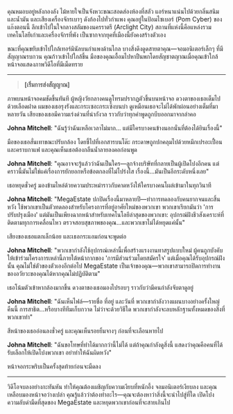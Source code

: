 คุณหมอบอยู่หลังกองลัง ไม้หายใจเป็นจังหวะขณะสอดส่องห้องที่สลัว แอร์หนาแน่นไปด้วยกลิ่นสนิมและน้ำมัน และเสียงเครื่องจักรเบาๆ ดังก้องไปทั่วกำแพง คุณอยู่ในป้อมไซเบอร์ (Pom Cyber) ของแก๊งตอนนี้ ลึกเข้าไปในใจกลางสลัมของนครราตรี (Arclight City) สถานที่แห่งนี้คือแหล่งรวมเทคโนโลยีเก่าและเครื่องจักรที่พัง เป็นซากจากยุคที่เมืองนี้ยังคงสร้างตัวเอง

ขณะที่คุณขยับเข้าไปใกล้เทอร์มินัลบนกำแพงด้านไกล บางสิ่งดึงดูดสายตาคุณ—จอมอนิเตอร์เล็กๆ ที่มีสัญญาณรบกวน คุณก้าวเข้าไปใกล้ขึ้น มือของคุณเอื้อมไปหาปืนพกโดยสัญชาตญาณเมื่อคุณเข้าใกล้ หน้าจอแสดงภาพวิดีโอที่มีเม็ดทราย

---

> **[เริ่มการส่งสัญญาณ]**

ภาพบนหน้าจอคมชัดขึ้นทันที ผู้หญิงวัยกลางคนดูโทรมปรากฏตัวขึ้นบนหน้าจอ ดวงตาของเธอเต็มไปด้วยเลือดฝาด ผมของเธอรุงรังและกระเซอะกระเซิงบนบ่า ดูเหมือนเธอจะไม่ได้พักผ่อนอย่างเต็มที่มาหลายวัน เสียงของเธอมีความเร่งด่วนที่น่ากังวล ราวกับว่าทุกคำพูดถูกบีบออกมาจากลำคอ

**Johna Mitchell**: "ฉันรู้ว่าฉันเหลือเวลาไม่มาก... แต่มีใครบางคนข้างนอกนั่นที่ต้องได้ยินเรื่องนี้"

มือของเธอสั่นเทาขณะปรับกล้อง โดยชี้ไปที่เอกสารบนโต๊ะ กระดาษถูกปกคลุมไปด้วยหมึกเปรอะเปื้อนและคราบกาแฟ และคุณเห็นเธอต้องกลืนน้ำลายลงคอก่อนพูด

**Johna Mitchell**: "คุณอาจจะรู้แล้วว่าฉันเป็นใคร—ลูกจ้างบริษัทที่กลายเป็นผู้เปิดโปงอีกคน แต่คราวนี้มันไม่ใช่แค่เรื่องการยักยอกหรือข้อตกลงที่ไม่โปร่งใส เรื่องนี้...มันเป็นอีกระดับหนึ่งเลย"

เธอหยุดชั่วครู่ มองข้ามไหล่ด้วยความประหม่าราวกับคาดหวังให้ใครบางคนโผล่เข้ามาในทุกวินาที

**Johna Mitchell**: "MegaEstate ปกปิดเรื่องนี้มาหลายปี—ทำการทดลองกับคนยากจนและสิ้นหวัง ใช้พวกเขาเป็นตัวทดลองสำหรับโครงการที่อยู่อาศัยใหม่ของพวกเขา พวกเขาเรียกมันว่า 'การปรับปรุงเมือง' แต่มันเป็นเพียงฉากหน้าสำหรับเทคโนโลยีล่าสุดของพวกเขา: อุปกรณ์ฝังชีวสังเคราะห์ที่ติดตามทุกการเคลื่อนไหว ตรวจสอบสุขภาพของคุณ...และพวกเขาไม่ได้หยุดแค่นั้น"

เสียงของเธอแตกเล็กน้อย และเธอกระแอมก่อนจะพูดต่อ

**Johna Mitchell**: "พวกเขากำลังใช้อุปกรณ์เหล่านี้เพื่อสร้างแรงงานทาสรูปแบบใหม่ ผู้คนถูกบังคับให้เข้าร่วมโครงการเหล่านี้ภายใต้หน้ากากของ 'การมีส่วนร่วมโดยสมัครใจ' แต่เมื่อคุณได้รับอุปกรณ์ฝังนั้น คุณไม่ใช่ตัวของตัวเองอีกต่อไป MegaEstate เป็นเจ้าของคุณ—พวกเขาสามารถปิดการทำงานของอวัยวะของคุณได้หากคุณไม่ปฏิบัติตาม"

เธอโน้มตัวเข้าหากล้องมากขึ้น ดวงตาของเธอมองไปรอบๆ ราวกับว่ามีคนกำลังจับตาดูอยู่

**Johna Mitchell**: "ฉันเห็นไฟล์—รายชื่อ ที่อยู่ และวันที่ พวกเขากำลังวางแผนบางอย่างครั้งใหญ่คืนนี้ การสาธิต...หรือบางทีทีมเก็บกวาด ไม่ว่าจะด้วยวิธีใด พวกเขากำลังจะลบหลักฐานทั้งหมดของสิ่งที่พวกเขาทำ"

สีหน้าของเธออ่อนลงชั่วครู่ และคุณเห็นรอยยิ้มจางๆ ก่อนที่จะเลือนหายไป

**Johna Mitchell**: "ฉันขอโทษที่ทำได้มากกว่านี้ไม่ได้ แต่ถ้าคุณกำลังดูสิ่งนี้ แสดงว่าคุณคือคนที่ได้รับเลือกให้เปิดโปงพวกเขา อย่าทำให้ฉันผิดหวัง"

หน้าจอกระพริบเป็นครั้งสุดท้ายก่อนจะมืดลง

---

วิดีโอจบลงอย่างกะทันหัน ทำให้คุณต้องเผชิญกับความเงียบที่หนักอึ้ง จอมอนิเตอร์เงียบลง และคุณเหลือบมองหน้าจอว่างเปล่า คุณรู้แล้วว่าต้องทำอะไร—คุณจะต้องหาว่าสิ่งนี้จะนำไปสู่ที่ใด เปิดโปงความลับดำมืดที่สุดของ MegaEstate และหยุดพวกเขาก่อนที่จะสายเกินไป
